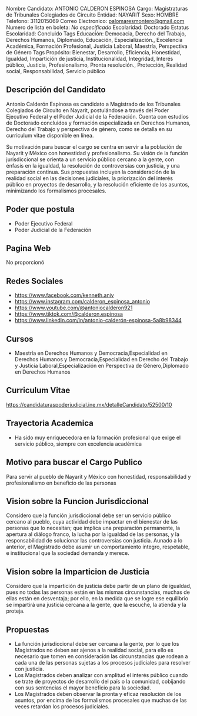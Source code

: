 Nombre Candidato: ANTONIO CALDERON ESPINOSA
Cargo: Magistraturas de Tribunales Colegiados de Circuito
Entidad: NAYARIT
Sexo: HOMBRE
Telefono: 3112015069
Correo Electronico: palomaresmontero@gmail.com
Numero de lista en boleta: *No especificado*
Escolaridad: Doctorado
Estatus Escolaridad: Concluido
Tags Educación: Democacia, Derecho del Trabajo, Derechos Humanos, Diplomado, Educación, Especialización., Excelencia Académica, Formación Profesional, Justicia Laboral, Maestría, Perspectiva de Género
Tags Propósito: Bienestar, Desarrollo, Eficiencia, Honestidad, Igualdad, Impartición de justicia, Institucionalidad, Integridad, Interés público, Justicia, Profesionalismo, Pronta resolución., Protección, Realidad social, Responsabilidad, Servicio público


## Descripción del Candidato 

Antonio Calderón Espinosa es candidato a Magistrado de los Tribunales Colegiados de Circuito en Nayarit, postulándose a través del Poder Ejecutivo Federal y el Poder Judicial de la Federación. Cuenta con estudios de Doctorado concluidos y formación especializada en Derechos Humanos, Derecho del Trabajo y perspectiva de género, como se detalla en su curriculum vitae disponible en línea.

Su motivación para buscar el cargo se centra en servir a la población de Nayarit y México con honestidad y profesionalismo. Su visión de la función jurisdiccional se orienta a un servicio público cercano a la gente, con énfasis en la igualdad, la resolución de controversias con justicia, y una preparación continua.  Sus propuestas incluyen la consideración de la realidad social en las decisiones judiciales, la priorización del interés público en proyectos de desarrollo, y la resolución eficiente de los asuntos, minimizando los formalismos procesales.


## Poder que postula

- Poder Ejecutivo Federal
- Poder Judicial de la Federación


## Pagina Web

No proporcionó


## Redes Sociales

- https://www.facebook.com/kenneth.aniv
- https://www.instagram.com/calderon_espinosa_antonio
- https://www.youtube.com/@antoniocalderon921
- https://www.tiktok.com/@calderon.espinosa
- https://www.linkedin.com/in/antonio-calderón-espinosa-5a8b98344


## Cursos

- Maestría en Derechos Humanos y Democracia,Especialidad en Derechos Humanos y Democracia,Especialidad en Derecho del Trabajo y Justicia Laboral,Especialización en Perspectiva de Género,Diplomado en Derechos Humanos


## Curriculum Vitae

https://candidaturaspoderjudicial.ine.mx/detalleCandidato/52500/10


## Trayectoria Academica

- Ha sido muy enriquecedora en la formación profesional que exige el servicio público, siempre con excelencia académica


## Motivo para buscar el Cargo Publico

Para servir al pueblo de Nayarit y México con honestidad, responsabilidad y profesionalismo en beneficio de las personas


## Vision sobre la Funcion Jurisdiccional

Considero que la función jurisdiccional debe ser un servicio público cercano al pueblo, cuya actividad debe impactar en el bienestar de las personas que lo necesitan; que implica una preparación permanente, la apertura al diálogo franco, la lucha por la igualdad de las personas, y la responsabilidad de solucionar las controversias con justicia. Aunado a lo anterior, el Magistrado debe asumir un comportamiento íntegro, respetable, e institucional que la sociedad demanda y merece.


## Vision sobre la Imparticion de Justicia

Considero que la impartición de justicia debe partir de un plano de igualdad, pues no todas las personas están en las mismas circunstancias, muchas de ellas están en desventaja; por ello, en la medida que se logre ese equilibrio se impartirá una justicia cercana a la gente, que la escuche, la atienda y la proteja.


## Propuestas

- La función jurisdiccional debe ser cercana a la gente, por lo que los Magistrados no deben ser ajenos a la realidad social, para ello es necesario que tomen en consideración las circunstancias que rodean a cada una de las personas sujetas a los procesos judiciales para resolver con justicia.
- Los Magistrados deben analizar con amplitud el interés público cuando se trate de proyectos de desarrollo del país o la comunidad, cobijando con sus sentencias el mayor beneficio para la sociedad.
- Los Magistrados deben observar la pronta y eficaz resolución de los asuntos, por encima de los formalismos procesales que muchas de las veces retardan los procesos judiciales.

